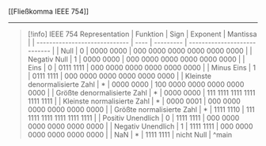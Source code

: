 [[Fließkomma IEEE 754]]

---

> [!info] IEEE 754 Representation
| Funktion                      | Sign | Exponent  | Mantissa                     |
| ----------------------------- | ---- | --------- | ---------------------------- |
| Null                          | 0    | 0000 0000 | 000 0000 0000 0000 0000 0000 |
| Negativ Null                  | 1    | 0000 0000 | 000 0000 0000 0000 0000 0000 |
| Eins                          | 0    | 0111 1111 | 000 0000 0000 0000 0000 0000 |
| Minus Eins                    | 1    | 0111 1111 | 000 0000 0000 0000 0000 0000 |
| Kleinste denormalisierte Zahl | *    | 0000 0000 | 100 0000 0000 0000 0000 0000 |
| Größte denormalisierte Zahl   | *    | 0000 0000 | 111 1111 1111 1111 1111 1111 |
| Kleinste normalisierte Zahl   | *    | 0000 0001 | 000 0000 0000 0000 0000 0000 |
| Größte normalisierte Zahl     | *    | 1111 1110 | 111 1111 1111 1111 1111 1111 |
| Positiv Unendlich             | 0    | 1111 1111 | 000 0000 0000 0000 0000 0000 |
| Negativ Unendlich             | 1    | 1111 1111 | 000 0000 0000 0000 0000 0000 |
| NaN                           | *    | 1111 1111 | nicht Null                   |
^main